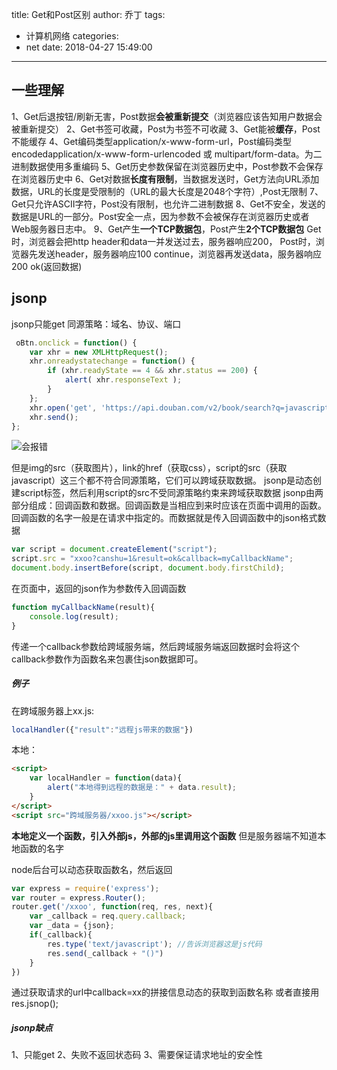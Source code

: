 title: Get和Post区别
author: 乔丁
tags:
  - 计算机网络
categories:
  - net
date: 2018-04-27 15:49:00
---

## 一些理解
1、Get后退按钮/刷新无害，Post数据**会被重新提交**（浏览器应该告知用户数据会被重新提交）
2、Get书签可收藏，Post为书签不可收藏
3、Get能被**缓存**，Post不能缓存
4、Get编码类型application/x-www-form-url，Post编码类型encodedapplication/x-www-form-urlencoded 或 multipart/form-data。为二进制数据使用多重编码
5、Get历史参数保留在浏览器历史中，Post参数不会保存在浏览器历史中
6、Get对数据**长度有限制**，当数据发送时，Get方法向URL添加数据，URL的长度是受限制的（URL的最大长度是2048个字符）,Post无限制
7、Get只允许ASCⅡ字符，Post没有限制，也允许二进制数据
8、Get不安全，发送的数据是URL的一部分。Post安全一点，因为参数不会被保存在浏览器历史或者Web服务器日志中。
9、Get产生**一个TCP数据包**，Post产生**2个TCP数据包**
  Get时，浏览器会把http header和data一并发送过去，服务器响应200，
  Post时，浏览器先发送header，服务器响应100 continue，浏览器再发送data，服务器响应200 ok(返回数据)
  
## jsonp
jsonp只能get
同源策略：域名、协议、端口
```javascript
 oBtn.onclick = function() {
    var xhr = new XMLHttpRequest();
    xhr.onreadystatechange = function() {
        if (xhr.readyState == 4 && xhr.status == 200) {
            alert( xhr.responseText );
        }
    };
    xhr.open('get', 'https://api.douban.com/v2/book/search?q=javascript&count=1', true);
    xhr.send(); 
};
```
![会报错][1]

但是img的src（获取图片），link的href（获取css），script的src（获取javascript）这三个都不符合同源策略，它们可以跨域获取数据。
jsonp是动态创建script标签，然后利用script的src不受同源策略约束来跨域获取数据
jsonp由两部分组成：回调函数和数据。回调函数是当相应到来时应该在页面中调用的函数。回调函数的名字一般是在请求中指定的。而数据就是传入回调函数中的json格式数据
```javascript
var script = document.createElement("script");
script.src = "xxoo?canshu=1&result=ok&callback=myCallbackName";
document.body.insertBefore(script, document.body.firstChild);
```
在页面中，返回的json作为参数传入回调函数
```javascript
function myCallbackName(result){
	console.log(result);
}
```
传递一个callback参数给跨域服务端，然后跨域服务端返回数据时会将这个callback参数作为函数名来包裹住json数据即可。

##### 例子
在跨域服务器上xx.js:
```javascript
localHandler({"result":"远程js带来的数据"})
```
本地：
```html
<script>
	var localHandler = function(data){
		alert("本地得到远程的数据是：" + data.result);
	}
</script>
<script src="跨域服务器/xxoo.js"></script>
```
**本地定义一个函数，引入外部js，外部的js里调用这个函数**
但是服务器端不知道本地函数的名字

node后台可以动态获取函数名，然后返回
```javascript
var express = require('express');
var router = express.Router();
router.get('/xxoo', function(req, res, next){
	var _callback = req.query.callback;
	var _data = {json};
	if(_callback){
		res.type('text/javascript'); //告诉浏览器这是js代码
		res.send(_callback + "()")
	}
})
```
通过获取请求的url中callback=xx的拼接信息动态的获取到函数名称
或者直接用res.jsnop();
##### jsonp缺点
1、只能get
2、失败不返回状态码
3、需要保证请求地址的安全性


  [1]: ./images/1517050675842.jpg